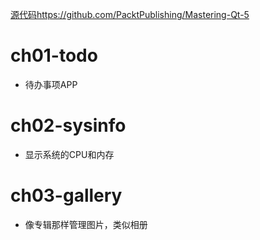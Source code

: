 [源代码https://github.com/PacktPublishing/Mastering-Qt-5](https://github.com/PacktPublishing/Mastering-Qt-5)
# ch01-todo
- 待办事项APP

# ch02-sysinfo
- 显示系统的CPU和内存

# ch03-gallery
- 像专辑那样管理图片，类似相册
